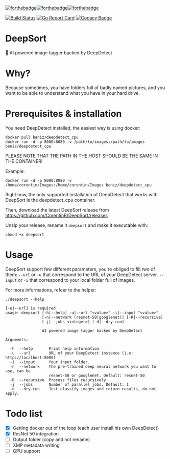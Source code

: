 [![forthebadge](https://forthebadge.com/images/badges/built-with-love.svg)](https://forthebadge.com)[![forthebadge](https://forthebadge.com/images/badges/made-with-go.svg)](https://forthebadge.com)[![forthebadge](https://forthebadge.com/images/badges/60-percent-of-the-time-works-every-time.svg)](https://forthebadge.com) 

[![Build Status](https://travis-ci.org/CorentinB/DeepSort.svg?branch=master)](https://travis-ci.org/CorentinB/DeepSort) [![Go Report Card](https://goreportcard.com/badge/github.com/CorentinB/DeepSort)](https://goreportcard.com/report/github.com/CorentinB/DeepSort) [![Codacy Badge](https://api.codacy.com/project/badge/Grade/c62d2294e151492da4792fcb63b71d05)](https://www.codacy.com/project/CorentinB/DeepSort/dashboard?utm_source=github.com&amp;utm_medium=referral&amp;utm_content=CorentinB/DeepSort&amp;utm_campaign=Badge_Grade_Dashboard)

# DeepSort
🧠 AI powered image tagger backed by DeepDetect

# Why?

Because sometimes, you have folders full of badly named pictures, and you want to be able to understand what you have in your hard drive.

# Prerequisites & installation

You need DeepDetect installed, the easiest way is using docker:
```
docker pull beniz/deepdetect_cpu
docker run -d -p 8080:8080 -v /path/to/images:/path/to/images beniz/deepdetect_cpu
```

PLEASE NOTE THAT THE PATH IN THE HOST SHOULD BE THE SAME IN THE CONTAINER!

Example:
```
docker run -d -p 8080:8080 -v /home/corentin/Images:/home/corentin/Images beniz/deepdetect_cpu
```

Right now, the only supported installation of DeepDetect that works with DeepSort is the deepdetect_cpu container.

Then, download the latest DeepSort release from https://github.com/CorentinB/DeepSort/releases

Unzip your release, rename it `deepsort` and make it executable with:
```
chmod +x deepsort
```

# Usage

DeepSort support few different parameters, you're obliged to fill two of them:
`--url` or `-u` that correspond to the URL of your DeepDetect server.
`--input` or `-i` that correspond to your local folder full of images.

For more informations, refeer to the helper:
```
./deepsort --help

[-u|--url] is required
usage: deepsort [-h|--help] -u|--url "<value>" -i|--input "<value>"
                [-n|--network (resnet-50|googlenet)] [-R|--recursive]
                [-j|--jobs <integer>] [-d|--dry-run]

                AI powered image tagger backed by DeepDetect

Arguments:

  -h  --help       Print help information
  -u  --url        URL of your DeepDetect instance (i.e: http://localhost:8080)
  -i  --input      Your input folder.
  -n  --network    The pre-trained deep neural network you want to use, can be
                   resnet-50 or googlenet. Default: resnet-50
  -R  --recursive  Process files recursively.
  -j  --jobs       Number of parallel jobs. Default: 1
  -d  --dry-run    Just classify images and return results, do not apply.
```

# Todo list

- [X] Getting docker out of the loop (each user install his own DeepDetect)
- [X] ResNet 50 integration
- [ ] Output folder (copy and not rename)
- [ ] XMP metadata writing
- [ ] GPU support
